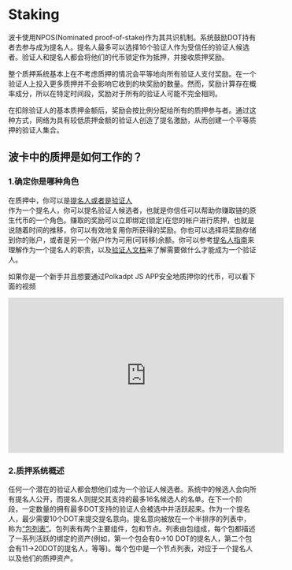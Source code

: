 # Staking
波卡使用NPOS(Nominated proof-of-stake)作为其共识机制。系统鼓励DOT持有者去参与成为提名人。提名人最多可以选择16个验证人作为受信任的验证人候选者。验证人和提名人都会将他们的代币锁定作为抵押，并接收质押奖励。

整个质押系统基本上在不考虑质押的情况会平等地向所有验证人支付奖励。在一个验证人上投入更多质押并不会影响它收到的块奖励的数量。然而，奖励计算存在概率成分，所以在特定时间段，奖励对于所有的验证人可能不完全相同。

在扣除验证人的基本质押金额后，奖励会按比例分配给所有的质押参与者。通过这种方式，网络为具有较低质押金额的验证人创造了提名激励，从而创建一个平等质押的验证人集合。

## 波卡中的质押是如何工作的？
### 1.确定你是哪种角色
在质押中，你可以是[提名人或者是验证人](https://wiki.polkadot.network/zh-CN/docs/learn-staking#validators-and-nominators)   
作为一个提名人，你可以提名验证人候选者，也就是你信任可以帮助你赚取链的原生代币的一个角色。赚取的奖励可以立即绑定(锁定)在您的帐户进行质押，也就是说随着时间的推移，你可以有效地复用你所获得的奖励。你也可以选择将奖励存储到你的账户，或者是另一个账户作为可用(可转移)余额。你可以参考[提名人指南](https://wiki.polkadot.network/zh-CN/docs/learn-nominator)来理解作为一个提名人的职责，以及[验证人文档](https://wiki.polkadot.network/zh-CN/docs/learn-validator)来了解需要做什么才能成为一个验证人。

如果你是一个新手并且想要通过Polkadpt JS APP安全地质押你的代币，可以看下面的视频
<iframe width="560" height="315" src="https://www.youtube.com/embed/FCXC0CDhyS4" title="YouTube video player" frameborder="0" allow="accelerometer; autoplay; clipboard-write; encrypted-media; gyroscope; picture-in-picture" allowfullscreen></iframe>

### 2.质押系统概述
任何一个潜在的验证人都会想他们成为一个验证人候选者。系统中的候选人会向所有提名人公开，而提名人则提交其支持的最多16名候选人的名单。在下一个阶段，一定数量的拥有最多DOT支持的验证人会被选中并活跃起来。作为一个提名人，最少需要10个DOT来提交提名意向。提名意向被放在一个半排序的列表中，称为[“包列表”](https://github.com/paritytech/substrate/pull/9507)。包列表有两个主要组件，包和节点。列表由包组成，每个包都描述了一系列活跃的绑定的资产(例如，第一个包会有0->10 DOT的提名人，第二个包会有11->20DOT的提名人，等等)。每个包中是一个节点列表，对应于一个提名人以及他们的质押资产。




















